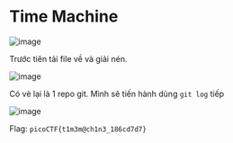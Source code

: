 # Time Machine

![image](https://github.com/wdchocopie/CTF-learning/assets/81132394/22310691-e583-4bef-abc6-69b627a092eb)

Trước tiên tải file về và giải nén. 

![image](https://github.com/wdchocopie/CTF-learning/assets/81132394/0a079128-d381-418d-9067-a148f7015f75)

Có vẻ lại là 1 repo git. Mình sẽ tiến hành dùng `git log` tiếp

![image](https://github.com/wdchocopie/CTF-learning/assets/81132394/d4cee6ac-48a5-40b6-bca6-3006a536eff5)

Flag: `picoCTF{t1m3m@ch1n3_186cd7d7}`
